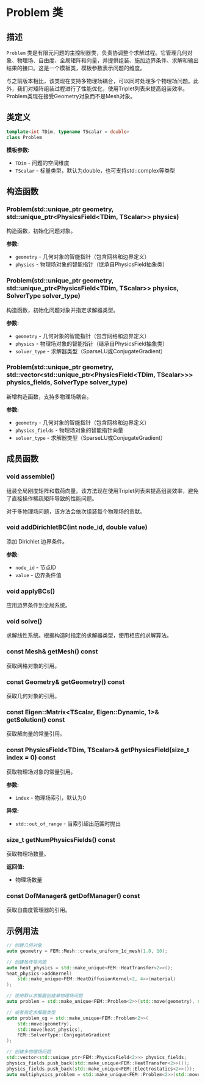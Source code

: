 # Problem 类

## 描述

`Problem` 类是有限元问题的主控制器类，负责协调整个求解过程。它管理几何对象、物理场、自由度、全局矩阵和向量，并提供组装、施加边界条件、求解和输出结果的接口。这是一个模板类，模板参数表示问题的维度。

与之前版本相比，该类现在支持多物理场耦合，可以同时处理多个物理场问题。此外，我们对矩阵组装过程进行了性能优化，使用Triplet列表来提高组装效率。Problem类现在接受Geometry对象而不是Mesh对象。

## 类定义

```cpp
template<int TDim, typename TScalar = double>
class Problem
```

**模板参数:**
- `TDim` - 问题的空间维度
- `TScalar` - 标量类型，默认为double，也可支持std::complex<double>等类型

## 构造函数

### Problem(std::unique_ptr<Geometry> geometry, std::unique_ptr<PhysicsField<TDim, TScalar>> physics)

构造函数，初始化问题对象。

**参数:**
- `geometry` - 几何对象的智能指针（包含网格和边界定义）
- `physics` - 物理场对象的智能指针（继承自PhysicsField抽象类）

### Problem(std::unique_ptr<Geometry> geometry, std::unique_ptr<PhysicsField<TDim, TScalar>> physics, SolverType solver_type)

构造函数，初始化问题对象并指定求解器类型。

**参数:**
- `geometry` - 几何对象的智能指针（包含网格和边界定义）
- `physics` - 物理场对象的智能指针（继承自PhysicsField抽象类）
- `solver_type` - 求解器类型（SparseLU或ConjugateGradient）

### Problem(std::unique_ptr<Geometry> geometry, std::vector<std::unique_ptr<PhysicsField<TDim, TScalar>>> physics_fields, SolverType solver_type)

新增构造函数，支持多物理场耦合。

**参数:**
- `geometry` - 几何对象的智能指针（包含网格和边界定义）
- `physics_fields` - 物理场对象的智能指针向量
- `solver_type` - 求解器类型（SparseLU或ConjugateGradient）

## 成员函数

### void assemble()

组装全局刚度矩阵和载荷向量。该方法现在使用Triplet列表来提高组装效率，避免了直接操作稀疏矩阵导致的性能问题。

对于多物理场问题，该方法会依次组装每个物理场的贡献。

### void addDirichletBC(int node_id, double value)

添加 Dirichlet 边界条件。

**参数:**
- `node_id` - 节点ID
- `value` - 边界条件值

### void applyBCs()

应用边界条件到全局系统。

### void solve()

求解线性系统。根据构造时指定的求解器类型，使用相应的求解算法。


### const Mesh& getMesh() const

获取网格对象的引用。

### const Geometry& getGeometry() const

获取几何对象的引用。

### const Eigen::Matrix<TScalar, Eigen::Dynamic, 1>& getSolution() const

获取解向量的常量引用。

### const PhysicsField<TDim, TScalar>& getPhysicsField(size_t index = 0) const

获取物理场对象的常量引用。

**参数:**
- `index` - 物理场索引，默认为0

**异常:**
- `std::out_of_range` - 当索引超出范围时抛出

### size_t getNumPhysicsFields() const

获取物理场数量。

**返回值:**
- 物理场数量

### const DofManager& getDofManager() const

获取自由度管理器的引用。

## 示例用法

```cpp
// 创建几何对象
auto geometry = FEM::Mesh::create_uniform_1d_mesh(1.0, 10);

// 创建热传导问题
auto heat_physics = std::make_unique<FEM::HeatTransfer<2>>();
heat_physics->addKernel(
    std::make_unique<FEM::HeatDiffusionKernel<2, 4>>(material)
);

// 使用默认求解器创建单物理场问题
auto problem = std::make_unique<FEM::Problem<2>>(std::move(geometry), std::move(heat_physics));

// 或者指定求解器类型
auto problem_cg = std::make_unique<FEM::Problem<2>>(
    std::move(geometry), 
    std::move(heat_physics), 
    FEM::SolverType::ConjugateGradient
);

// 创建多物理场问题
std::vector<std::unique_ptr<FEM::PhysicsField<2>>> physics_fields;
physics_fields.push_back(std::make_unique<FEM::HeatTransfer<2>>());
physics_fields.push_back(std::make_unique<FEM::Electrostatics<2>>());
auto multiphysics_problem = std::make_unique<FEM::Problem<2>>(std::move(geometry), std::move(physics_fields));
```